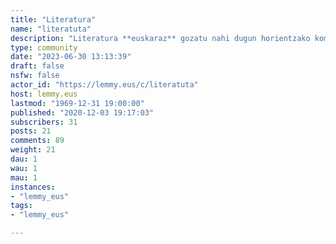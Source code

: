 ```yaml
---
title: "Literatura" 
name: "literatuta"
description: "Literatura **euskaraz** gozatu nahi dugun horientzako komunitate gozoa eta bizigarria :)"
type: community
date: "2023-06-30 13:13:39"
draft: false
nsfw: false
actor_id: "https://lemmy.eus/c/literatuta"
host: lemmy.eus
lastmod: "1969-12-31 19:00:00"
published: "2020-12-03 19:17:03"
subscribers: 31
posts: 21
comments: 89
weight: 21
dau: 1
wau: 1
mau: 1
instances:
- "lemmy_eus"
tags: 
- "lemmy_eus"

---
```


